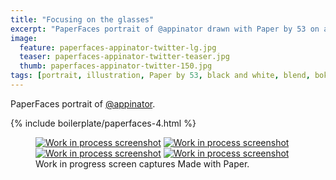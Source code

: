 ```yaml
---
title: "Focusing on the glasses"
excerpt: "PaperFaces portrait of @appinator drawn with Paper by 53 on an iPad."
image: 
  feature: paperfaces-appinator-twitter-lg.jpg
  teaser: paperfaces-appinator-twitter-teaser.jpg
  thumb: paperfaces-appinator-twitter-150.jpg
tags: [portrait, illustration, Paper by 53, black and white, blend, bokeh]
---
```


PaperFaces portrait of [@appinator](http://twitter.com/appinator).

{% include boilerplate/paperfaces-4.html %}

<figure class="third">
	<a href="{{ site.url }}/assets/images/paperfaces-appinator-process-1-lg.jpg"><img src="{{ site.url }}/assets/images/paperfaces-appinator-process-1-600.jpg" alt="Work in process screenshot"></a>
	<a href="{{ site.url }}/assets/images/paperfaces-appinator-process-2-lg.jpg"><img src="{{ site.url }}/assets/images/paperfaces-appinator-process-2-600.jpg" alt="Work in process screenshot"></a>
	<a href="{{ site.url }}/assets/images/paperfaces-appinator-process-3-lg.jpg"><img src="{{ site.url }}/assets/images/paperfaces-appinator-process-3-600.jpg" alt="Work in process screenshot"></a>
	<a href="{{ site.url }}/assets/images/paperfaces-appinator-process-4-lg.jpg"><img src="{{ site.url }}/assets/images/paperfaces-appinator-process-4-600.jpg" alt="Work in process screenshot"></a>
	<figcaption>Work in progress screen captures Made with Paper.</figcaption>
</figure>
